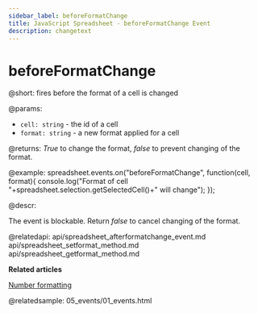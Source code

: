 ```yaml
---
sidebar_label: beforeFormatChange
title: JavaScript Spreadsheet - beforeFormatChange Event
description: changetext
---
```


# beforeFormatChange

@short: fires before the format of a cell is changed

@params:
- `cell: string` - the id of a cell
- `format: string` - a new format applied for a cell

@returns:
*True* to change the format, *false* to prevent changing of the format.

@example:
spreadsheet.events.on("beforeFormatChange", function(cell, format){
 console.log("Format of cell "+spreadsheet.selection.getSelectedCell()+" will change");
});

@descr:

The event is blockable. Return *false* to cancel changing of the format.

@relatedapi:
api/spreadsheet_afterformatchange_event.md
api/spreadsheet_setformat_method.md
api/spreadsheet_getformat_method.md

**Related articles**

[Number formatting](number_formatting.md)

@relatedsample:
05_events/01_events.html
